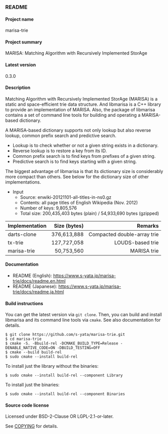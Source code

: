 ### README

#### Project name

marisa-trie

#### Project summary

MARISA: Matching Algorithm with Recursively Implemented StorAge

#### Latest version

0.3.0

#### Description

Matching Algorithm with Recursively Implemented StorAge (MARISA) is a static and space-efficient trie data structure. And libmarisa is a C++ library to provide an implementation of MARISA. Also, the package of libmarisa contains a set of command line tools for building and operating a MARISA-based dictionary.

A MARISA-based dictionary supports not only lookup but also reverse lookup, common prefix search and predictive search.

* Lookup is to check whether or not a given string exists in a dictionary.
* Reverse lookup is to restore a key from its ID.
* Common prefix search is to find keys from prefixes of a given string.
* Predictive search is to find keys starting with a given string.

The biggest advantage of libmarisa is that its dictionary size is considerably more compact than others. See below for the dictionary size of other implementations.

* Input
  * Source: enwiki-20121101-all-titles-in-ns0.gz
  * Contents: all page titles of English Wikipedia (Nov. 2012)
  * Number of keys: 9,805,576
  * Total size: 200,435,403 bytes (plain) / 54,933,690 bytes (gzipped)

|Implementation|Size (bytes)|Remarks                    |
|:-------------|-----------:|--------------------------:|
|darts-clone   | 376,613,888|Compacted double-array trie|
|tx-trie       | 127,727,058|LOUDS-based trie           |
|marisa-trie   |  50,753,560|MARISA trie                |

#### Documentation

* README (English): https://www.s-yata.jp/marisa-trie/docs/readme.en.html
* README (Japanese): https://www.s-yata.jp/marisa-trie/docs/readme.ja.html

#### Build instructions

You can get the latest version via `git clone`. Then, you can build and install libmarisa and its command line tools via `cmake`. See also documentation for details.

```
$ git clone https://github.com/s-yata/marisa-trie.git
$ cd marisa-trie
$ cmake -S. -Bbuild-rel -DCMAKE_BUILD_TYPE=Release -DENABLE_NATIVE_CODE=ON -DBUILD_TESTING=OFF
$ cmake --build build-rel
$ sudo cmake --install build-rel
```

To install just the library without the binaries:

```
$ sudo cmake --install build-rel --component Library
```

To install just the binaries:

```
$ sudo cmake --install build-rel --component Binaries
```

#### Source code license

Licensed under BSD-2-Clause OR LGPL-2.1-or-later.

See [COPYING](COPYING.md) for details.
